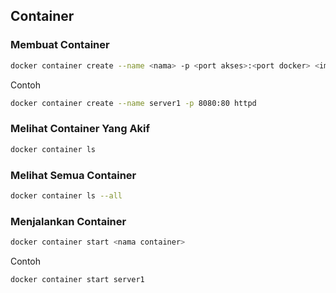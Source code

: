 ## Container

### Membuat Container

```bash
docker container create --name <nama> -p <port akses>:<port docker> <image docker>
```

Contoh

```bash
docker container create --name server1 -p 8080:80 httpd
```

### Melihat Container Yang Akif

```bash
docker container ls
```

### Melihat Semua Container

```bash
docker container ls --all
```

### Menjalankan Container

```bash
docker container start <nama container>
```

Contoh

```bash
docker container start server1
```

